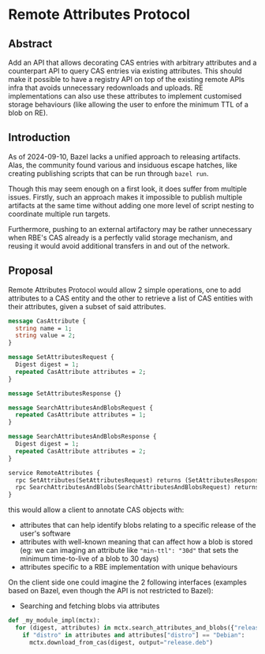 # Remote Attributes Protocol

## Abstract

Add an API that allows decorating CAS entries with arbitrary attributes and a counterpart API to query CAS entries via existing attributes. This should make it possible to have a registry API on top of the existing remote APIs infra that avoids unnecessary redownloads and uploads. RE implementations can also use these attributes to implement customised storage behaviours (like allowing the user to enfore the minimum TTL of a blob on RE). 

## Introduction

As of 2024-09-10, Bazel lacks a unified approach to releasing artifacts. Alas, the community found various and insiduous escape hatches, like creating publishing scripts that can be run through `bazel run`. 

Though this may seem enough on a first look, it does suffer from multiple issues. Firstly, such an approach makes it impossible to publish multiple artifacts at the same time without adding one more level of script nesting to coordinate multiple run targets.

Furthermore, pushing to an external artifactory may be rather unnecessary when RBE's CAS already is a perfectly valid storage mechanism, and reusing it would avoid additional transfers in and out of the network.

## Proposal

Remote Attributes Protocol would allow 2 simple operations, one to add attributes to a CAS entity and the other to retrieve a list of CAS entities with their attributes, given a subset of said attributes.

```protobuf
message CasAttribute {
  string name = 1;
  string value = 2;
}

message SetAttributesRequest {
  Digest digest = 1;
  repeated CasAttribute attributes = 2;
}

message SetAttributesResponse {}

message SearchAttributesAndBlobsRequest {
  repeated CasAttribute attributes = 1;
}

message SearchAttributesAndBlobsResponse {
  Digest digest = 1;
  repeated CasAttribute attributes = 2;
}

service RemoteAttributes {
  rpc SetAttributes(SetAttributesRequest) returns (SetAttributesResponse);
  rpc SearchAttributesAndBlobs(SearchAttributesAndBlobsRequest) returns (stream SearchAttributesAndBlobsResponse);
}
```

this would allow a client to annotate CAS objects with:
- attributes that can help identify blobs relating to a specific release of the user's software
- attributes with well-known meaning that can affect how a blob is stored (eg: we can imaging an attribute like `"min-ttl": "30d"` that sets the minimum time-to-live of a blob to 30 days)
- attributes specific to a RBE implementation with unique behaviours

On the client side one could imagine the 2 following interfaces (examples based on Bazel, even though the API is not restricted to Bazel):
- Searching and fetching blobs via attributes
```python
def _my_module_impl(mctx):
  for (digest, attributes) in mctx.search_attributes_and_blobs({"release": "0.0.1", "os": "Linux/Debian"}):
    if "distro" in attributes and attributes["distro"] == "Debian":
      mctx.download_from_cas(digest, output="release.deb")
```


